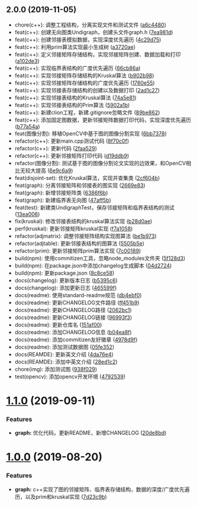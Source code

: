 ## 2.0.0 (2019-11-05)

* chore(c++): 调整工程结构，分离实现文件和测试文件 ([a6c4480](https://github.com/zjZSTU/graph_algorithm/commit/a6c4480))
* feat(c++): 创建无向图类Undigraph，创建头文件graph.h ([7ea981d](https://github.com/zjZSTU/graph_algorithm/commit/7ea981d))
* feat(c++): 创建邻接表模拟数据，实现深度优先遍历 ([4c29d75](https://github.com/zjZSTU/graph_algorithm/commit/4c29d75))
* feat(c++): 利用prim算法实现最小生成树 ([a3720ae](https://github.com/zjZSTU/graph_algorithm/commit/a3720ae))
* feat(c++): 定义邻接矩阵存储结构，实现邻接矩阵创建、数据加载和打印 ([a102de3](https://github.com/zjZSTU/graph_algorithm/commit/a102de3))
* feat(c++): 实现临界表结构的广度优先遍历 ([66cb86a](https://github.com/zjZSTU/graph_algorithm/commit/66cb86a))
* feat(c++): 实现邻接矩阵存储结构的Kruskal算法 ([b902b98](https://github.com/zjZSTU/graph_algorithm/commit/b902b98))
* feat(c++): 实现邻接矩阵存储结构的广度优先遍历 ([1780e55](https://github.com/zjZSTU/graph_algorithm/commit/1780e55))
* feat(c++): 实现邻接表存储结构的创建以及数据打印 ([2ad1c27](https://github.com/zjZSTU/graph_algorithm/commit/2ad1c27))
* feat(c++): 实现邻接表结构的Kruskal算法 ([74a5e81](https://github.com/zjZSTU/graph_algorithm/commit/74a5e81))
* feat(c++): 实现邻接表结构的Prim算法 ([5902a1b](https://github.com/zjZSTU/graph_algorithm/commit/5902a1b))
* feat(c++): 新建clion工程，新建.gitignore忽略文件 ([89be862](https://github.com/zjZSTU/graph_algorithm/commit/89be862))
* feat(c++): 添加固定图数据，更新邻接矩阵数据打印代码，实现深度优先遍历 ([b77a54a](https://github.com/zjZSTU/graph_algorithm/commit/b77a54a))
* feat(图像分割): 移植OpenCV中基于图的图像分割实现 ([6bb7378](https://github.com/zjZSTU/graph_algorithm/commit/6bb7378))
* refactor(c++): 更新main.cpp测试代码 ([8f70c0f](https://github.com/zjZSTU/graph_algorithm/commit/8f70c0f))
* refactor(c++): 更新代码 ([2faa529](https://github.com/zjZSTU/graph_algorithm/commit/2faa529))
* refactor(c++): 更新邻接矩阵打印代码 ([d19ddb9](https://github.com/zjZSTU/graph_algorithm/commit/d19ddb9))
* refactor(图像分割): 测试基于图的图像分割论文实现的边效果，和OpenCV相比无较大提高 ([6e9c6a9](https://github.com/zjZSTU/graph_algorithm/commit/6e9c6a9))
* feat(disjoint-set): 优化Kruskal算法，实现并查集类 ([2cf604b](https://github.com/zjZSTU/graph_algorithm/commit/2cf604b))
* feat(graph): 分离邻接矩阵和邻接表的图实现 ([2669e83](https://github.com/zjZSTU/graph_algorithm/commit/2669e83))
* feat(graph): 新增邻接矩阵类 ([6386f6b](https://github.com/zjZSTU/graph_algorithm/commit/6386f6b))
* feat(graph): 新建临界表无向图 ([47aff5b](https://github.com/zjZSTU/graph_algorithm/commit/47aff5b))
* feat(test): 新建类UndigraphTest，保存邻接矩阵和临界表结构的测试 ([13ea006](https://github.com/zjZSTU/graph_algorithm/commit/13ea006))
* fix(kruskal): 修改邻接表结构的kruskal算法实现 ([b28d0ae](https://github.com/zjZSTU/graph_algorithm/commit/b28d0ae))
* perf(kruskal): 更新邻接矩阵kruskal实现 ([f7a1058](https://github.com/zjZSTU/graph_algorithm/commit/f7a1058))
* refactor(adjmatrix): 调整邻接矩阵结构实现图算法 ([be1b973](https://github.com/zjZSTU/graph_algorithm/commit/be1b973))
* refactor(adjtable): 更新邻接表结构的图算法 ([5505b5e](https://github.com/zjZSTU/graph_algorithm/commit/5505b5e))
* refactor(prim): 更新邻接矩阵prim算法实现 ([7c00189](https://github.com/zjZSTU/graph_algorithm/commit/7c00189))
* build(npm): 使用commitizen工具，忽略node_modules文件夹 ([5f128d3](https://github.com/zjZSTU/graph_algorithm/commit/5f128d3))
* build(npm): 在package.json中添加changelog生成脚本 ([04d2724](https://github.com/zjZSTU/graph_algorithm/commit/04d2724))
* build(npm): 更新package.json ([8c8ce58](https://github.com/zjZSTU/graph_algorithm/commit/8c8ce58))
* docs(changelog): 更新版本日志 ([b5395c6](https://github.com/zjZSTU/graph_algorithm/commit/b5395c6))
* docs(changelog): 添加更新日志 ([465599f](https://github.com/zjZSTU/graph_algorithm/commit/465599f))
* docs(readme): 使用standard-readme规范 ([db4ebf0](https://github.com/zjZSTU/graph_algorithm/commit/db4ebf0))
* docs(readme): 更新CHANGELOG文件路径 ([ff451b9](https://github.com/zjZSTU/graph_algorithm/commit/ff451b9))
* docs(readme): 更新CHANGELOG路径 ([2062bc1](https://github.com/zjZSTU/graph_algorithm/commit/2062bc1))
* docs(readme): 更新CHANGELOG链接 ([96993f3](https://github.com/zjZSTU/graph_algorithm/commit/96993f3))
* docs(readme): 更新仓库名 ([151af00](https://github.com/zjZSTU/graph_algorithm/commit/151af00))
* docs(readme): 添加CHANGELOG信息 ([b04ea8f](https://github.com/zjZSTU/graph_algorithm/commit/b04ea8f))
* docs(readme): 添加commitizen友好徽章 ([4978d9f](https://github.com/zjZSTU/graph_algorithm/commit/4978d9f))
* docs(readme): 添加测试数据图 ([05fe352](https://github.com/zjZSTU/graph_algorithm/commit/05fe352))
* docs(REAMDE): 更新英文介绍 ([4da76e4](https://github.com/zjZSTU/graph_algorithm/commit/4da76e4))
* docs(REAMDE): 添加中英文介绍 ([28ed1c2](https://github.com/zjZSTU/graph_algorithm/commit/28ed1c2))
* chore(img): 添加测试图 ([938f029](https://github.com/zjZSTU/graph_algorithm/commit/938f029))
* test(opencv): 添加opencv开发环境 ([4792539](https://github.com/zjZSTU/graph_algorithm/commit/4792539))

# [1.1.0](https://github.com/zjZSTU/graph_algorithm/compare/v1.0.0...v1.1.0) (2019-09-11)


### Features

* **graph:** 优化代码，更新README，新增CHANGELOG ([20de8bd](https://github.com/zjZSTU/graph_algorithm/commit/20de8bd))



# [1.0.0](https://github.com/zjZSTU/graph_algorithm/compare/7d23c9b...v1.0.0) (2019-08-20)


### Features

* **graph:** c++实现了图的邻接矩阵、临界表存储结构，数据的深度/广度优先遍历，以及prim和kruskal实现 ([7d23c9b](https://github.com/zjZSTU/graph_algorithm/commit/7d23c9b))



